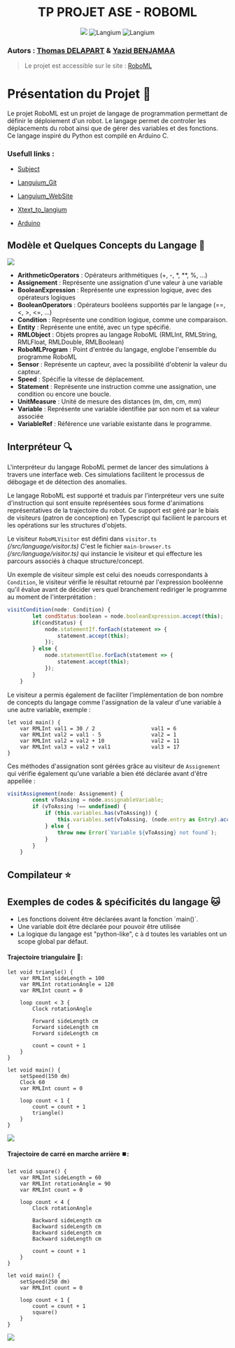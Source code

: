<h1 align="center">TP PROJET ASE - ROBOML </h1>
<p align="center">
   <img src="https://img.shields.io/badge/v5.3.3-Typescript-blue">
   <img src="https://img.shields.io/badge/v2.1.3-Langium-orange" alt="Langium">
   <img src="https://img.shields.io/badge/v3.6.0-Monaco-red" alt="Langium">
</p>
<h3 align="left">
    <b>Autors : </b> <a href="https://github.com/Thomega35/">Thomas DELAPART</a> & <a href="https://github.com/Xacone">Yazid BENJAMAA</a>
</h4>

> Le projet est accessible sur le site : [RoboML](https://cv.thomega.fr/) 

# Présentation du Projet 🤖

Le projet RoboML est un projet de langage de programmation permettant de définir le déploiement d'un robot. Le langage permet de controler les déplacements du robot ainsi que de gérer des variables et des fonctions. Ce langage inspiré du Python est compilé en Arduino C.
### Usefull links :

- [Subject](https://github.com/selabs-ur1/dsl)

- [Languium_Git](https://github.com/eclipse-langium/langium)

- [Languium_WebSite](https://langium.org/docs/getting-started/)

- [Xtext_to_langium](https://github.com/TypeFox/xtext2langium)

- [Arduino](https://create.arduino.cc/editor/)

<h2>Modèle et Quelques Concepts du Langage 📖 </h2>
<img src="assets/roboML_class_diagram.svg">

<ul>
    <li><b>ArithmeticOperators</b> : Opérateurs arithmétiques (+, -, *, **, %, ...)</li>
    <li><b>Assignement</b> : Représente une assignation d'une valeur à une variable</li>
    <li><b>BooleanExpression</b> : Représente une expression logique, avec des opérateurs logiques</li>
    <li><b>BooleanOperators</b> : Opérateurs booléens supportés par le langage (==, <, >, <=, ...)</li>
    <li><b>Condition</b> : Représente une condition logique, comme une comparaison.</li>
    <li><b>Entity</b> : Représente une entité, avec un type spécifié.</li>
    <li><b>RMLObject</b> : Objets propres au langage RoboML (RMLInt, RMLString, RMLFloat, RMLDouble, RMLBoolean)</li>
    <li><b>RoboMLProgram</b> : Point d'entrée du langage, englobe l'ensemble du programme RoboML</li>
    <li><b>Sensor</b> : Représente un capteur, avec la possibilité d'obtenir la valeur du capteur.</li>
    <li><b>Speed</b> : Spécifie la vitesse de déplacement.</li>
    <li><b>Statement</b> : Représente une instruction comme une assignation, une condition ou encore une boucle.</li>
    <li><b>UnitMeasure</b> : Unité de mesure des distances (m, dm, cm, mm)</li>
    <li><b>Variable</b> : Représente une variable identifiée par son nom et sa valeur associée</li>
    <li><b>VariableRef</b> : Référence une variable existante dans le programme.</li>
</ul>

<h2>Interpréteur 🔍</h2>

L'interpréteur du langage RoboML permet de lancer des simulations à travers une interface web. 
Ces simulations facilitent le processus de débogage et de détection des anomalies.

Le langage RoboML est supporté et traduis par l'interpréteur vers une suite d'instruction qui sont ensuite représentées sous forme d'animations représentatives de la trajectoire du robot. 
Ce support est géré par le biais de visiteurs (patron de conception) en Typescript qui facilient le parcours et les opérations sur les structures d'objets.

Le visiteur `RoboMLVisitor` est défini dans `visitor.ts` <i>(/src/language/visitor.ts)</i>
C'est le fichier `main-browser.ts` <i>(/src/language/visitor.ts)</i> qui instancie le visiteur et qui effecture les parcours associés à chaque structure/concept.

Un exemple de visiteur simple est celui des noeuds correspondants à `Condition`, le visiteur vérifie le résultat retourné par l'expression booléenne qu'il évalue avant de décider vers quel branchement rediriger le programme au moment de l'interprétation :

```javascript
visitCondition(node: Condition) {
        let condStatus:boolean = node.booleanExpression.accept(this);
        if(condStatus) {
            node.statementIf.forEach(statement => {
                statement.accept(this);
            });
        } else {
            node.statementElse.forEach(statement => {
                statement.accept(this);
            });
        }
    }
```

Le visiteur a permis également de faciliter l'implémentation de bon nombre de concepts du langage comme l'assignation de la valeur d'une variable à une autre variable, exemple :

```
let void main() {
    var RMLInt val1 = 30 / 2                  val1 = 6
    var RMLInt val2 = val1 - 5                val2 = 1
    var RMLInt val2 = val2 + 10               val2 = 11
    var RMLInt val3 = val2 + val1             val3 = 17
}
```

Ces méthodes d'assignation sont gérées grâce au visiteur de `Assignement` qui vérifie également qu'une variable a bien été déclarée avant d'être appellée :

```javascript
visitAssignement(node: Assignement) {
        const vToAssing = node.assignableVariable;
        if (vToAssing !== undefined) {
            if (this.variables.has(vToAssing)) {
                this.variables.set(vToAssing, (node.entry as Entry).accept(this));
            } else {       
                throw new Error(`Variable ${vToAssing} not found`);
            }
        }
    }
```

<h2>Compilateur ⭐</h2>

<h2>Exemples de codes & spécificités du langage ​🐱</h2>

<ul>
   <li>Les fonctions doivent être déclarées avant la fonction `main()`.</li>
   <li>Une variable doit être déclarée pour pouvoir être utilisée</li>
   <li>La logique du langage est "python-like", c à d toutes les variables ont un scope global par défaut.</li>
</ul>

<h4>Trajectoire triangulaire 📐:</h4>

```
let void triangle() {
    var RMLInt sideLength = 100
    var RMLInt rotationAngle = 120
    var RMLInt count = 0

    loop count < 3 {
        Clock rotationAngle

        Forward sideLength cm
        Forward sideLength cm
        Forward sideLength cm

        count = count + 1
    }
}

let void main() {
    setSpeed(150 dm)
    Clock 60
    var RMLInt count = 0

    loop count < 1 {
        count = count + 1
        triangle()
    }
}
```
<img src="assets/triangle.gif"> 

<h4>Trajectoire de carré en marche arrière ​⏹️​​:</h4>

```
let void square() {
    var RMLInt sideLength = 60
    var RMLInt rotationAngle = 90
    var RMLInt count = 0

    loop count < 4 {
        Clock rotationAngle

        Backward sideLength cm
        Backward sideLength cm
        Backward sideLength cm
        Backward sideLength cm

        count = count + 1
    }
}

let void main() {
    setSpeed(250 dm)
    var RMLInt count = 0

    loop count < 1 {
        count = count + 1
        square()
    }
}
```
<img src="assets/square.gif"> 



